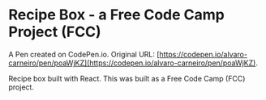 # Recipe Box - a Free Code Camp Project (FCC)

A Pen created on CodePen.io. Original URL: [https://codepen.io/alvaro-carneiro/pen/poaWjKZ](https://codepen.io/alvaro-carneiro/pen/poaWjKZ).

Recipe box built with React. This was built as a Free Code Camp (FCC) project.